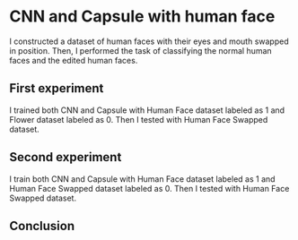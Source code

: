 # CNN and Capsule with human face

I constructed a dataset of human faces with their eyes and mouth swapped in position. 
Then, I performed the task of classifying the normal human faces and the edited human faces.

## First experiment

I trained both CNN and Capsule with Human Face dataset labeled as 1 and Flower dataset labeled as 0.
Then I tested with Human Face Swapped dataset.

## Second experiment

I train both CNN and Capsule with Human Face dataset labeled as 1 and Human Face Swapped dataset labeled as 0.
Then I tested with Human Face Swapped dataset.

## Conclusion

